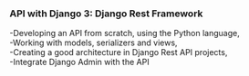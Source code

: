 <h3>API with Django 3: Django Rest Framework</h3>
-Developing an API from scratch, using the Python language,</br>
-Working with models, serializers and views,</br>
-Creating a good architecture in Django Rest API projects,</br>
-Integrate Django Admin with the API
